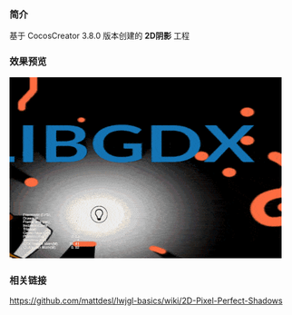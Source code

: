 ### 简介
基于 CocosCreator 3.8.0 版本创建的 **2D阴影** 工程

### 效果预览
![image](../../../gif/202202/2022022802.gif)

### 相关链接
https://github.com/mattdesl/lwjgl-basics/wiki/2D-Pixel-Perfect-Shadows 